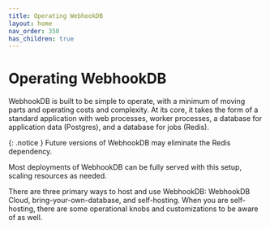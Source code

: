 ```yaml
---
title: Operating WebhookDB
layout: home
nav_order: 350
has_children: true
---
```


# Operating WebhookDB

WebhookDB is built to be simple to operate, with a minimum of moving parts and operating costs and complexity.
At its core, it takes the form of a standard application with web processes, worker processes,
a database for application data (Postgres), and a database for jobs (Redis).

{: .notice }
Future versions of WebhookDB may eliminate the Redis dependency.

Most deployments of WebhookDB can be fully served with this setup, scaling resources as needed.

There are three primary ways to host and use WebhookDB: WebhookDB Cloud, bring-your-own-database, and self-hosting.
When you are self-hosting, there are some operational knobs and customizations to be aware of as well.